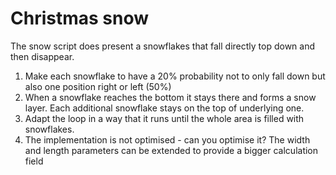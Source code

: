 # Christmas snow
The snow script does present a snowflakes that fall directly top down and then disappear.
1. Make each snowflake to have a 20% probability not to only fall down but also one position right or left (50%)
2. When a snowflake reaches the bottom it stays there and forms a snow layer. Each additional snowflake stays on the top of underlying one.
3. Adapt the loop in a way that it runs until the whole area is filled with snowflakes.
4. The implementation is not optimised - can you optimise it? The width and length parameters can be extended to provide a bigger calculation field